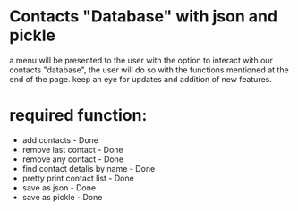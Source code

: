 # Contacts "Database" with json and pickle
a menu will be presented to the user with the option to interact with our contacts "database", the user
will do so with the functions mentioned at the end of the page.
keep an eye for updates and addition of new features.
<h1>required function:</h1>
<ul>
    <li>add contacts - Done</li>
    <li>remove last contact - Done</li>
    <li>remove any contact - Done</li>
    <li>find contact detalis by name - Done</li>
    <li>pretty print contact list - Done</li>
    <li>save as json - Done</li>
    <li>save as pickle - Done</li>
</ul>
